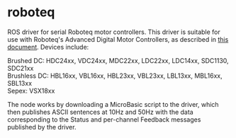 roboteq
=======

ROS driver for serial Roboteq motor controllers. This driver is suitable for use with Roboteq's
Advanced Digital Motor Controllers, as described in [this document][1]. Devices include:

Brushed DC: HDC24xx, VDC24xx, MDC22xx, LDC22xx, LDC14xx, SDC1130, SDC21xx  
Brushless DC: HBL16xx, VBL16xx, HBL23xx, VBL23xx, LBL13xx, MBL16xx, SBL13xx  
Sepex: VSX18xx

The node works by downloading a MicroBasic script to the driver, which then publishes ASCII sentences at 10Hz and 50Hz with the data corresponding to the Status and per-channel Feedback messages published by the driver.

[1]: www.roboteq.com/index.php/docman/motor-controllers-documents-and-files/documentation/user-manual/7-nextgen-controllers-user-manual/file
